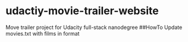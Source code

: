 # udactiy-movie-trailer-website
Move trailer project for Udacity full-stack nanodegree
##HowTo
Update movies.txt with films in format <title>, <artwork url>, <youtube url>
run `python movie_site_creator.py`
